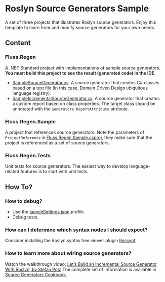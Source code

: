 # Roslyn Source Generators Sample

A set of three projects that illustrates Roslyn source generators. Enjoy this template to learn from and modify source
generators for your own needs.

## Content

### Fluss.Regen

A .NET Standard project with implementations of sample source generators.
**You must build this project to see the result (generated code) in the IDE.**

- [SampleSourceGenerator.cs](SampleSourceGenerator.cs): A source generator that creates C# classes based on a text
  file (in this case, Domain Driven Design ubiquitous language registry).
- [SampleIncrementalSourceGenerator.cs](SampleIncrementalSourceGenerator.cs): A source generator that creates a custom
  report based on class properties. The target class should be annotated with the `Generators.ReportAttribute`
  attribute.

### Fluss.Regen.Sample

A project that references source generators. Note the parameters of `ProjectReference`
in [Fluss.Regen.Sample.csproj](../Fluss.Regen.Sample/Fluss.Regen.Sample.csproj), they make sure that the project is
referenced as a set of source generators.

### Fluss.Regen.Tests

Unit tests for source generators. The easiest way to develop language-related features is to start with unit tests.

## How To?

### How to debug?

- Use the [launchSettings.json](Properties/launchSettings.json) profile.
- Debug tests.

### How can I determine which syntax nodes I should expect?

Consider installing the Roslyn syntax tree viewer plugin [Rossynt](https://plugins.jetbrains.com/plugin/16902-rossynt/).

### How to learn more about wiring source generators?

Watch the walkthrough
video: [Let’s Build an Incremental Source Generator With Roslyn, by Stefan Pölz](https://youtu.be/azJm_Y2nbAI)
The complete set of information is available
in [Source Generators Cookbook](https://github.com/dotnet/roslyn/blob/main/docs/features/source-generators.cookbook.md).